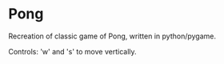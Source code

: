 # Pong

Recreation of classic game of Pong, written in python/pygame.

Controls: 'w' and 's' to move vertically.
